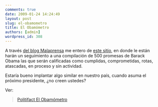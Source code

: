 ```yaml
---
comments: true
date: 2009-01-24 14:24:49
layout: post
slug: el-obamometro
title: El Obamómetro
authors: [admin]
wordpress_id: 308
---
```


A través [del blog Malaprensa](http://personales.ya.com/josumezo/malaprensa/2009/01/el-obammetro.html) me entero de [este sitio](http://www.politifact.com/truth-o-meter/promises/), en donde le están harán un seguimiento a una compilación de 500 promesas de Barack Obama las que serán calificadas como cumplidas, comprometidas, rotas, atascadas, en proceso y sin actividad.

Estaría bueno implantar algo similar en nuestro país, cuando asuma el próximo presidente, ¿no creen ustedes?

Ver:

> [Politifact El Obamómetro](http://www.politifact.com/truth-o-meter/promises/)

  




